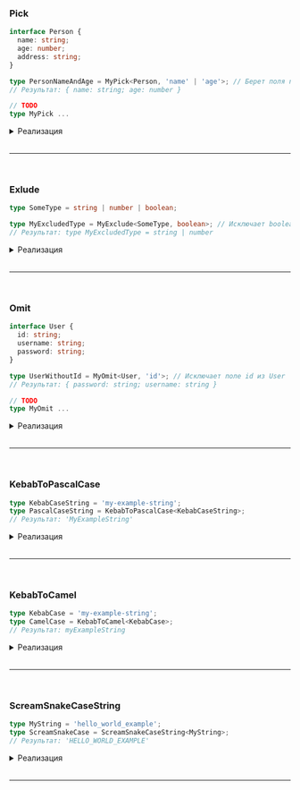 ### Pick

```ts
interface Person {
  name: string;
  age: number;
  address: string;
}

type PersonNameAndAge = MyPick<Person, 'name' | 'age'>; // Берет поля name и age из Person
// Результат: { name: string; age: number }

// TODO
type MyPick ...
```

<details><summary>Реализация</summary>

<br />

> 1 native ts

```ts
type Pick<T, K extends keyof T> = {
  [Key in K]: T[Key];
};
```

- `type Pick<T, K extends keyof T>`: Здесь мы определяем обобщенный тип `Pick`, который принимает два параметра. `T` представляет исходный тип, из которого мы хотим выбрать свойства, а `K` представляет набор ключей, которые мы хотим выбрать из `T`. Ограничение `K extends keyof T` гарантирует, что ключи `K` являются действительными ключами для типа `T`.

- `{ [P in K]: T[P] }`: Это выражение определяет новый тип, который будет содержать только выбранные свойства. Мы используем цикл `in` для итерации по каждому ключу `P` из набора ключей `K`. Затем мы указываем тип значения для каждого ключа `P` как `T[P]`, что означает, что тип значения будет таким же, как тип значения для соответствующего ключа в исходном типе `T`.

</details>

<br />
<hr />
<br />

### Exlude

```ts
type SomeType = string | number | boolean;

type MyExcludedType = MyExclude<SomeType, boolean>; // Исключает boolean из SomeType
// Результат: type MyExcludedType = string | number
```

<details><summary>Реализация</summary>

<br />

> 1 native ts

```ts
type MyExclude<T, U> = T extends U ? never : T;
```

В этом примере мы используем условный тип `T extends U ? never : T`, чтобы проверить, является ли тип `T` подтипом `U`. Если это так, то тип `never` возвращается, что означает, что `T` должен быть исключен из результирующего типа. Если `T` не является подтипом `U`, то `T` возвращается без изменений.

</details>

<br />
<hr />
<br />

### Omit

```ts
interface User {
  id: string;
  username: string;
  password: string;
}

type UserWithoutId = MyOmit<User, 'id'>; // Исключает поле id из User
// Результат: { password: string; username: string }

// TODO
type MyOmit ...
```

<details><summary>Реализация</summary>

<br />

> 1 native ts

```ts
type MyOmit<T, K extends keyof T> = {
  [Key in keyof T as key extends K ? never : Key]: T[Key];
};
```

- `type MyOmit<T, K extends keyof T>`: Здесь мы объявляем обобщенный тип `MyOmit`, который принимает два параметра: `T` и `K`. `T` представляет исходный тип, из которого мы будем исключать свойства, а `K` представляет тип ключей, которые мы хотим исключить.

- `[key in keyof T as key extends K ? never : key]: T[K]`: Это объявление нового типа, который будет содержать исключенные свойства. Здесь мы используем синтаксис `key in keyof T` для перебора всех ключей исходного типа `T`. Затем мы используем условное выражение `key extends K ? never : key`, чтобы определить, должны ли мы исключить текущий ключ `key`. Если ключ `key` является подтипом `K`, то мы используем тип `never`, чтобы исключить его из нового типа. В противном случае, мы оставляем ключ без изменений. Значение типа для каждого ключа `key` в новом типе будет `T[K]`, что означает, что свойство с ключом `key` будет иметь тип значения, соответствующего ключу `K` в исходном типе `T`.

<br />

> 2 with Pick and Exclude

```ts
type MyOmit<T, K extends keyof T> = Pick<T, Exclude<keyof T, K>>;
```

Внутри определения типа `MyOmit` мы используем два встроенных типа TypeScript: `Pick` и `Exclude`.

`keyof T` возвращает объединение всех ключей (свойств) типа `T`. Это означает, что `keyof T` будет содержать все возможные свойства типа `T`.

`Exclude<keyof T, K>` создает новый тип, исключая из `keyof T` все ключи, которые присутствуют в типе `K`. То есть, мы исключаем из объединения всех ключей типа `T` те ключи, которые указаны в типе `K`.

Наконец, `Pick<T, Exclude<keyof T, K>>` используется для создания нового типа, который содержит только те свойства из типа `T`, которые не были исключены с помощью типа `K`. То есть, мы выбираем только те свойства из исходного типа `T`, которые не указаны в типе `K`.

<br />

> 3 with only Exclude

```ts
type MyOmit<T, K extends keyof T> = {
  [Key in Exclude<keyof T, K>]: T[Key];
};
```

</details>

<br />
<hr />
<br />

### KebabToPascalCase

```ts
type KebabCaseString = 'my-example-string';
type PascalCaseString = KebabToPascalCase<KebabCaseString>;
// Результат: 'MyExampleString'
```

<details><summary>Реализация</summary>

<br />

> 1

```ts
type KebabToPascalCase<T> = T extends `${infer A}-${infer B}${infer C}`
  ? `${Capitalize<A>}${Uppercase<B>}${KebabToPascalCase<C>}`
  : T;
```

- `T` - это обобщенный тип, который принимает входную строку в формате kebab-case.

- `T extends ${infer A}-${infer B}${infer C}` - это условие проверки типа, которое разбивает входную строку на три части: `A`, `B` и `C`. Они представляют собой части строки до первого дефиса, между первым и вторым дефисами и после второго дефиса соответственно.

- `? ${Capitalize<A>}${Uppercase<B>}${KebabToPascalCase<C>}` - это тернарный оператор, который определяет, что происходит, если условие `T extends ${infer A}-${infer B}${infer C}` истинно. В этом случае происходит рекурсивный вызов типа `KebabToPascalCase<C>`, чтобы преобразовать оставшуюся часть строки `C`. Затем используются функции `Capitalize` и `Uppercase` для преобразования `A` и `B` соответственно. Результатом является объединение этих трех частей в формате PascalCase.

- `: T` - это ветка альтернативы тернарного оператора, которая указывает, что происходит, если условие `T extends ${infer A}-${infer B}${infer C}` ложно. В этом случае возвращается исходная строка без изменений.

</details>

<br />
<hr />
<br />

### KebabToCamel

```ts
type KebabCase = 'my-example-string';
type CamelCase = KebabToCamel<KebabCase>;
// Результат: myExampleString
```

<details><summary>Реализация</summary>

<br />

> 1

```ts
type KebabToCamel<T> = T extends `${infer A}-${infer B}${infer C}`
  ? `${A}${Uppercase<B>}${KebabToCamel<C>}`
  : T;
```

1. `T extends ${infer A}-${infer B}${infer C}`
   Эта часть кода использует условный тип в TypeScript для проверки, соответствует ли тип `T` шаблону `${infer A}-${infer B}${infer C}`. Шаблон `${infer A}-${infer B}${infer C}` представляет собой строку, состоящую из трех частей, разделенных дефисом.

2. `? ${A}${Uppercase<B>}${KebabToCamel<C>} : T;`
   Если тип `T` соответствует шаблону `${infer A}-${infer B}${infer C}`, то выполняется следующая часть кода. Здесь происходит преобразование строки из kebab-case в camelCase.

   - `${A}` представляет собой первую часть строки до первого дефиса и остается без изменений.
   - `Uppercase<B>` преобразует вторую часть строки в верхний регистр. Например, если вторая часть строки была "foo", то она будет преобразована в "FOO".
   - `KebabToCamel<C>` рекурсивно вызывает тип `KebabToCamel` для оставшейся части строки после первого дефиса. Это позволяет преобразовывать все остальные части строки из kebab-case в camelCase.

   Если тип `T` не соответствует шаблону `${infer A}-${infer B}${infer C}`, то возвращается исходный тип `T` без изменений.

</details>

<br />
<hr />
<br />

### ScreamSnakeCaseString

```ts
type MyString = 'hello_world_example';
type ScreamSnakeCase = ScreamSnakeCaseString<MyString>;
// Результат: 'HELLO_WORLD_EXAMPLE'
```

<details><summary>Реализация</summary>

<br />

> 1

```ts
type ScreamSnakeCaseString<T extends string> = T extends `${infer A}_${infer B}`
  ? `${Uppercase<A>}_${ScreamSnakeCaseString<B>}`
  : Uppercase<T>;
```

1. `type ScreamSnakeCaseString<T extends string> = ...`: Здесь мы объявляем тип `ScreamSnakeCaseString`, который принимает обобщенный параметр `T`, ограниченный типом `string`. Это означает, что `T` должен быть строковым типом.

2. `T extends ${infer A}_${infer B} ? ... : ...`: Это условное выражение, которое проверяет, соответствует ли `T` шаблону `${infer A}_${infer B}`. Шаблон `${infer A}_${infer B}` означает, что `T` должен быть в формате "что-то*еще*что-то". Если `T` соответствует этому шаблону, выполняется код после `?`, иначе выполняется код после `:`.

3. `${Uppercase<A>}_${ScreamSnakeCaseString<B>}`: Если `T` соответствует шаблону `${infer A}_${infer B}`, то мы преобразуем `A` в верхний регистр с помощью встроенного TypeScript-оператора `Uppercase`. Затем мы рекурсивно вызываем тип `ScreamSnakeCaseString` для `B` и объединяем результат с преобразованным `A` с помощью символа `_`. Это позволяет обрабатывать строки с несколькими частями, разделенными символом `_`.

4. `Uppercase<T>`: Если `T` не соответствует шаблону `${infer A}_${infer B}`, то мы просто преобразуем `T` в верхний регистр с помощью `Uppercase`. Это применяется к частям строки, которые не содержат символ `_`.

</details>

<br />
<hr />
<br />

